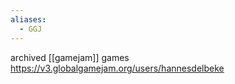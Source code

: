 ```yaml
---
aliases:
  - GGJ
---
```

archived [[gamejam]] games https://v3.globalgamejam.org/users/hannesdelbeke

